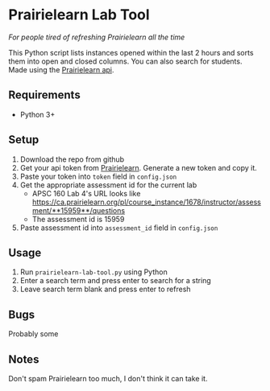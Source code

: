 # Prairielearn Lab Tool

_For people tired of refreshing Prairielearn all the time_

This Python script lists instances opened within the last 2 hours and sorts them into open and closed columns.
You can also search for students. Made using the [Prairielearn api](https://prairielearn.readthedocs.io/en/latest/api/).


## Requirements
 * Python 3+

## Setup
1. Download the repo from github
2. Get your api token from [Prairielearn](https://ca.prairielearn.org/pl/settings). Generate a new token and copy it.
3. Paste your token into `token` field in `config.json`
4. Get the appropriate assessment id for the current lab
   * APSC 160 Lab 4's URL  looks like https://ca.prairielearn.org/pl/course_instance/1678/instructor/assessment/**15959**/questions
   * The assessment id is 15959
5. Paste assessment id into `assessment_id` field in `config.json`

## Usage
1. Run `prairielearn-lab-tool.py` using Python
2. Enter a search term and press enter to search for a string
3. Leave search term blank and press enter to refresh

## Bugs
Probably some


## Notes
Don't spam Prairielearn too much, I don't think it can take it.
